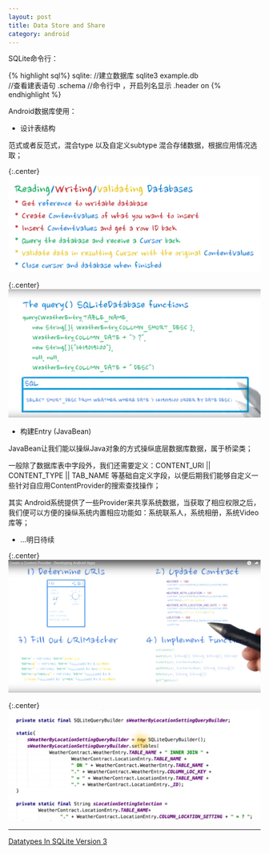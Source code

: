 ```yaml
---
layout: post
title: Data Store and Share
category: android
---
```

SQLite命令行：

{% highlight sql%}
sqlite:
//建立数据库
sqlite3  example.db  
//查看建表语句
.schema
//命令行中 ，开启列名显示
.header on
{% endhighlight %}

Android数据库使用：

* 设计表结构

范式或者反范式，混合type 以及自定义subtype 混合存储数据，根据应用情况选取；

{:.center}
![db-option-data](/assets/img/20160110/db-option-data.PNG)

{:.center}
![db-query](/assets/img/20160110/db-query.PNG)

* 构建Entry (JavaBean)

JavaBean让我们能以操纵Java对象的方式操纵底层数据库数据，属于桥梁类；

一般除了数据库表中字段外，我们还需要定义：CONTENT\_URI || CONTENT\_TYPE || TAB\_NAME 等基础自定义字段，以便后期我们能够自定义一些针对自应用ContentProvider的搜索查找操作；

其实 Android系统提供了一些Provider来共享系统数据，当获取了相应权限之后，我们便可以方便的操纵系统内置相应功能如：系统联系人，系统相册，系统Video库等；




* ...明日待续

{:.center}
![created-provider](/assets/img/20160112/created-provider.PNG)

{:.center}
![content-provider-join](/assets/img/20160112/content-provider-join.PNG)




---

[Datatypes In SQLite Version 3](http://www.sqlite.org/datatype3.html)